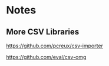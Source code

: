 # Notes



## More CSV Libraries

<https://github.com/pcreux/csv-importer>

<https://github.com/eval/csv-omg>
